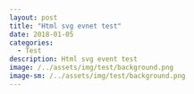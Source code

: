 ```yaml
---
layout: post
title: "Html svg evnet test"
date: 2018-01-05
categories:
  - Test
description: Html svg event test  
image: /../assets/img/test/background.png
image-sm: /../assets/img/test/background.png
---
```


<script src="https://code.jquery.com/jquery-3.2.1.min.js"></script>
<script src="https://code.jquery.com/mobile/1.5.0-alpha.1/jquery.mobile-1.5.0-alpha.1.min.js"></script>

<script>
	var arr = [
		'btn1',
		'btn2',
		'btn3'
	];
	
	var arrIdx = 0; 
	$( window ).on( "load", function() {
		var object  = document.getElementById("svgObj");
		console.log(object);
		var svgDoc = object.contentDocument;
		var background = svgDoc.getElementById("background");
		console.log(background);
		
		background.setAttribute("fill", "yellow");
		
		background.addEventListener("click", function(){
			console.log('mouse move');
			$('body').append('<p>마우스 클릭</p>');
			alert('클릭');
		});
		
		background.addEventListener("mousemove", function(){
			console.log('mouse move');
			$('body').append('<p>마우스 움직임</p>');
			alert('움직임');
		});
		
		background.addEventListener("SVGScroll", function(){
			console.log('SVGScroll');
			$('body').append('<p>마우스 스크롤</p>');
			alert('스크롤');
		});
		
	});
	
	function colorChange(btnsObj, btnObj){
		btnsObj.css('background-color', 'gray');
		btnObj.css('background-color', 'red');
	}
	
</script>
<style>
	#background{
		width: 100%;
		height: 500px;
		background-color: antiquewhite;
	}

	.btn{
		width: 50%;
		height: 50px;
		background-color: gray;
		position: relative;
		left: 120px;
	}

	#btn1{
		top: 100px;
	}

	#btn2{
		top: 200px;
	}

	#btn3{
		top: 300px;
	}
</style>

<object id="svgObj" width="800" height="600"  type="image/svg+xml" data="{{ site.url }}/assets/file/ARS2018299914467.svg" ></object>
	
